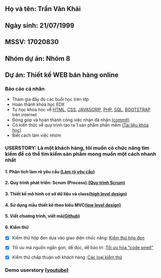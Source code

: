 ## Họ và tên: Trần Văn Khải
## Ngày sinh: 21/07/1999
## MSSV: 17020830
## Nhóm dự án: Nhóm 8
## Dự án: Thiết kế WEB bán hàng online

### Báo cáo cá nhân
* Tham gia đầy đủ các buổi học trên lớp
* Hoàn thành khóa học EDX
* Tự học khóa học về [HTML](https://www.w3schools.com/html/default.asp), [CSS](https://www.w3schools.com/css/default.asp),
[JAVASCRIP](https://www.w3schools.com/js/default.asp), [PHP](https://www.w3schools.com/php/default.asp), [SQL](https://www.w3schools.com/sql/default.asp),
[BOOTSTRAP](https://www.w3schools.com/bootstrap/default.asp) trên internet
* Đóng góp và hoàn thành công việc nhận đã nhận [(commit)](https://github.com/nguyenquanghiep17/INT2208-8-2019/tree/master/TranVanKhai)
* Có kiến thức về quy trình tạo ra 1 sản phẩm phần mềm 
[(Tài liệu khóa học)](https://docs.google.com/document/d/1a4i_31R8WBUAnF91syr1FwBpKoAiTY6rEJt1xWjb74M/edit)
* Biết cách làm việc nhóm

### USERSTORY: Là một khách hàng, tôi muốn có chức năng tìm kiếm để có thể tìm kiếm sản phẩm mong muốn một cách nhanh nhất 

#### 1. Phân tích làm rõ yêu cầu [(Làm rõ yêu cầu)](https://docs.google.com/document/d/1a4i_31R8WBUAnF91syr1FwBpKoAiTY6rEJt1xWjb74M/edit#heading=h.fvjpas4blmex) 
#### 2. Quy trình phát triển: Scrum (Process).[(Quy trình Scrum)](https://docs.google.com/document/d/1a4i_31R8WBUAnF91syr1FwBpKoAiTY6rEJt1xWjb74M/edit#heading=h.wgcflgn6nhvc)
#### 3. Thiết kế mô hình cơ sở dữ liệu và class[(high level design)](https://docs.google.com/document/d/1a4i_31R8WBUAnF91syr1FwBpKoAiTY6rEJt1xWjb74M/edit#heading=h.s1gtpk2qxmyz)
#### 4. Sử dụng mẫu thiết kế theo kiểu MVC[(low level design)](https://docs.google.com/document/d/1a4i_31R8WBUAnF91syr1FwBpKoAiTY6rEJt1xWjb74M/edit#heading=h.kehlqoeo6d9r)
#### 5. Viết chương trình, viết mã[(Github)](https://github.com/nguyenquanghiep17/INT2208-8-2019/tree/master/TranVanKhai)
#### 6. Kiểm thử
- [x] Kiểm thử hộp đen dựa vào giao diện chức năng: [Kiểm thử hộp đen](https://docs.google.com/document/d/1a4i_31R8WBUAnF91syr1FwBpKoAiTY6rEJt1xWjb74M/edit#heading=h.zhrswbsdiifd)

- [x] Tối ưu mã nguồn ngắn gọn, dễ đọc, dễ bảo trì :[Tối ưu hóa "code smell"](https://docs.google.com/document/d/1a4i_31R8WBUAnF91syr1FwBpKoAiTY6rEJt1xWjb74M/edit#heading=h.x5jzfha6cshw)

- [x] Kiểm thử chấp thuận với khách hàng :[Các loại kiểm thử](https://docs.google.com/document/d/1a4i_31R8WBUAnF91syr1FwBpKoAiTY6rEJt1xWjb74M/edit#heading=h.e3sa5k1h7i5n)

### Demo userstory [(youtube)](https://www.youtube.com/watch?v=nRnGPn2jLhw&t=101s)
